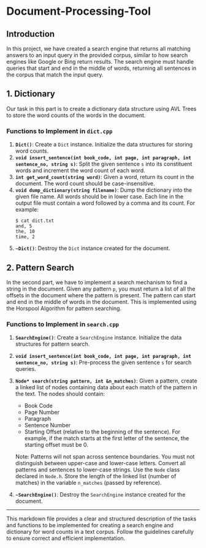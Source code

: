 # Document-Processing-Tool


## Introduction

In  this project, we have created a search engine that returns all matching answers to an input query in the provided corpus, similar to how search engines like Google or Bing return results. The search engine must handle queries that start and end in the middle of words, returning all sentences in the corpus that match the input query.

## 1. Dictionary

Our task in this part is to create a dictionary data structure using AVL Trees to store the word counts of the words in the document.

### Functions to Implement in `dict.cpp`

1. **`Dict()`**: Create a `Dict` instance. Initialize the data structures for storing word counts.
2. **`void insert_sentence(int book_code, int page, int paragraph, int sentence_no, string s)`**: Split the given sentence `s` into its constituent words and increment the word count of each word.
3. **`int get_word_count(string word)`**: Given a word, return its count in the document. The word count should be case-insensitive.
4. **`void dump_dictionary(string filename)`**: Dump the dictionary into the given file name. All words should be in lower case. Each line in the output file must contain a word followed by a comma and its count. For example:
    ```plaintext
    $ cat dict.txt
    and, 5
    the, 10
    time, 2
    ```
5. **`~Dict()`**: Destroy the `Dict` instance created for the document.

## 2. Pattern Search

In the second part, we have to implement a search mechanism to find a string in the document. Given any pattern `p`, you must return a list of all the offsets in the document where the pattern is present. The pattern can start and end in the middle of words in the document. This is implemented using the Horspool Algorithm for pattern searching.

### Functions to Implement in `search.cpp`

1. **`SearchEngine()`**: Create a `SearchEngine` instance. Initialize the data structures for pattern search.
2. **`void insert_sentence(int book_code, int page, int paragraph, int sentence_no, string s)`**: Pre-process the given sentence `s` for search queries.
3. **`Node* search(string pattern, int &n_matches)`**: Given a pattern, create a linked list of nodes containing data about each match of the pattern in the text. The nodes should contain:
    - Book Code
    - Page Number
    - Paragraph
    - Sentence Number
    - Starting Offset (relative to the beginning of the sentence). For example, if the match starts at the first letter of the sentence, the starting offset must be 0.

    Note: Patterns will not span across sentence boundaries. You must not distinguish between upper-case and lower-case letters. Convert all patterns and sentences to lower-case strings. Use the `Node` class declared in `Node.h`.  Store the length of the linked list (number of matches) in the variable `n_matches` (passed by reference).

4. **`~SearchEngine()`**: Destroy the `SearchEngine` instance created for the document.

---

This markdown file provides a clear and structured description of the tasks and functions to be implemented for creating a search engine and dictionary for word counts in a text corpus. Follow the guidelines carefully to ensure correct and efficient implementation.
